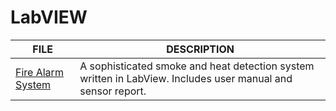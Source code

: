 # LabVIEW

| FILE | DESCRIPTION |
|----------------|-------------|
| [Fire Alarm System](https://github.com/BroadbentT/Project-FireAlarm2) | A sophisticated smoke and heat detection system written in LabView. Includes user manual and sensor report. |

